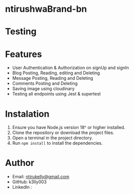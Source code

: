 # ntirushwaBrand-bn

# Testing

# Features

- User Authentication & Authorization on signUp and signIn
- Blog Posting, Reading, editing and Deleting
- Message Posting, Reading and Deleting
- Comments Posting and Deleting
- Saving image using cloudinary
- Testing all endpoints using Jest & supertest

# Instalation

1. Ensure you have Node.js version 18^ or higher installed.
2. Clone the repository or download the project files.
3. Open a terminal in the project directory.
4. Run `npm install` to install the dependencies.

# Author

- Email: ntirukelly@gmail.com
- GitHub: k3lly003
- LinkedIn :
